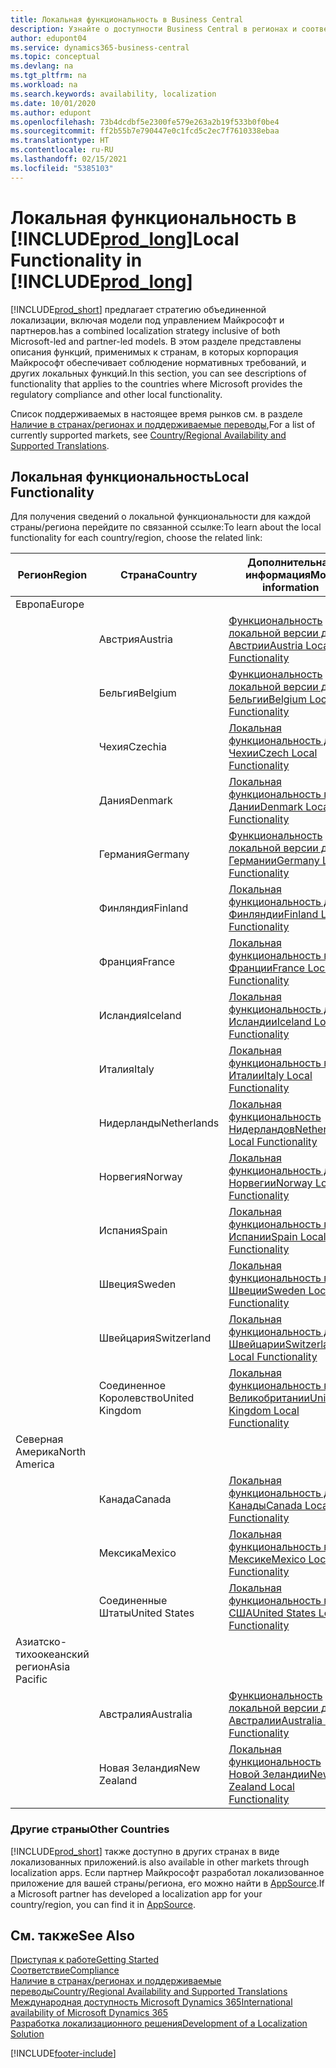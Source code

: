 ```yaml
---
title: Локальная функциональность в Business Central
description: Узнайте о доступности Business Central в регионах и соответствии нормативным требованиям в тех странах, где Microsoft предоставляет локальные функции.
author: edupont04
ms.service: dynamics365-business-central
ms.topic: conceptual
ms.devlang: na
ms.tgt_pltfrm: na
ms.workload: na
ms.search.keywords: availability, localization
ms.date: 10/01/2020
ms.author: edupont
ms.openlocfilehash: 73b4dcdbf5e2300fe579e263a2b19f533b0f0be4
ms.sourcegitcommit: ff2b55b7e790447e0c1fcd5c2ec7f7610338ebaa
ms.translationtype: HT
ms.contentlocale: ru-RU
ms.lasthandoff: 02/15/2021
ms.locfileid: "5385103"
---
```

# <a name="local-functionality-in-prod_long"></a><span data-ttu-id="0d3fe-103">Локальная функциональность в [!INCLUDE[prod_long](includes/prod_long.md)]</span><span class="sxs-lookup"><span data-stu-id="0d3fe-103">Local Functionality in [!INCLUDE[prod_long](includes/prod_long.md)]</span></span>

[!INCLUDE[prod_short](includes/prod_short.md)] <span data-ttu-id="0d3fe-104">предлагает стратегию объединенной локализации, включая модели под управлением Майкрософт и партнеров.</span><span class="sxs-lookup"><span data-stu-id="0d3fe-104">has a combined localization strategy inclusive of both Microsoft-led and partner-led models.</span></span> <span data-ttu-id="0d3fe-105">В этом разделе представлены описания функций, применимых к странам, в которых корпорация Майкрософт обеспечивает соблюдение нормативных требований, и других локальных функций.</span><span class="sxs-lookup"><span data-stu-id="0d3fe-105">In this section, you can see descriptions of functionality that applies to the countries where Microsoft provides the regulatory compliance and other local functionality.</span></span>  

<span data-ttu-id="0d3fe-106">Список поддерживаемых в настоящее время рынков см. в разделе [Наличие в странах/регионах и поддерживаемые переводы](/dynamics365/business-central/dev-itpro/compliance/apptest-countries-and-translations?toc=/dynamics365/business-central/toc.json),</span><span class="sxs-lookup"><span data-stu-id="0d3fe-106">For a list of currently supported markets, see [Country/Regional Availability and Supported Translations](/dynamics365/business-central/dev-itpro/compliance/apptest-countries-and-translations?toc=/dynamics365/business-central/toc.json).</span></span>  

## <a name="local-functionality"></a><span data-ttu-id="0d3fe-107">Локальная функциональность</span><span class="sxs-lookup"><span data-stu-id="0d3fe-107">Local Functionality</span></span>

<span data-ttu-id="0d3fe-108">Для получения сведений о локальной функциональности для каждой страны/региона перейдите по связанной ссылке:</span><span class="sxs-lookup"><span data-stu-id="0d3fe-108">To learn about the local functionality for each country/region, choose the related link:</span></span>

| <span data-ttu-id="0d3fe-109">Регион</span><span class="sxs-lookup"><span data-stu-id="0d3fe-109">Region</span></span> | <span data-ttu-id="0d3fe-110">Страна</span><span class="sxs-lookup"><span data-stu-id="0d3fe-110">Country</span></span> | <span data-ttu-id="0d3fe-111">Дополнительная информация</span><span class="sxs-lookup"><span data-stu-id="0d3fe-111">More information</span></span> |
| --- | --- |--- |
| <span data-ttu-id="0d3fe-112">Европа</span><span class="sxs-lookup"><span data-stu-id="0d3fe-112">Europe</span></span> |  | |
|        | <span data-ttu-id="0d3fe-113">Австрия</span><span class="sxs-lookup"><span data-stu-id="0d3fe-113">Austria</span></span> | [<span data-ttu-id="0d3fe-114">Функциональность локальной версии для Австрии</span><span class="sxs-lookup"><span data-stu-id="0d3fe-114">Austria Local Functionality</span></span>](localfunctionality/austria/austria-local-functionality.md) |
|        | <span data-ttu-id="0d3fe-115">Бельгия</span><span class="sxs-lookup"><span data-stu-id="0d3fe-115">Belgium</span></span> | [<span data-ttu-id="0d3fe-116">Функциональность локальной версии для Бельгии</span><span class="sxs-lookup"><span data-stu-id="0d3fe-116">Belgium Local Functionality</span></span>](localfunctionality/belgium/belgium-local-functionality.md) |
|        | <span data-ttu-id="0d3fe-117">Чехия</span><span class="sxs-lookup"><span data-stu-id="0d3fe-117">Czechia</span></span> | [<span data-ttu-id="0d3fe-118">Локальная функциональность для Чехии</span><span class="sxs-lookup"><span data-stu-id="0d3fe-118">Czech Local Functionality</span></span>](localfunctionality/czech/czech-local-functionality.md) |
|        | <span data-ttu-id="0d3fe-119">Дания</span><span class="sxs-lookup"><span data-stu-id="0d3fe-119">Denmark</span></span> | [<span data-ttu-id="0d3fe-120">Локальная функциональность в Дании</span><span class="sxs-lookup"><span data-stu-id="0d3fe-120">Denmark Local Functionality</span></span>](localfunctionality/denmark/denmark-local-functionality.md) |
|        | <span data-ttu-id="0d3fe-121">Германия</span><span class="sxs-lookup"><span data-stu-id="0d3fe-121">Germany</span></span> | [<span data-ttu-id="0d3fe-122">Функциональность локальной версии для Германии</span><span class="sxs-lookup"><span data-stu-id="0d3fe-122">Germany Local Functionality</span></span>](localfunctionality/germany/germany-local-functionality.md) |
|        | <span data-ttu-id="0d3fe-123">Финляндия</span><span class="sxs-lookup"><span data-stu-id="0d3fe-123">Finland</span></span> | [<span data-ttu-id="0d3fe-124">Локальная функциональность для Финляндии</span><span class="sxs-lookup"><span data-stu-id="0d3fe-124">Finland Local Functionality</span></span>](localfunctionality/finland/finland-local-functionality.md) |
|        | <span data-ttu-id="0d3fe-125">Франция</span><span class="sxs-lookup"><span data-stu-id="0d3fe-125">France</span></span> | [<span data-ttu-id="0d3fe-126">Локальная функциональность во Франции</span><span class="sxs-lookup"><span data-stu-id="0d3fe-126">France Local Functionality</span></span>](localfunctionality/france/france-local-functionality.md) |
|        | <span data-ttu-id="0d3fe-127">Исландия</span><span class="sxs-lookup"><span data-stu-id="0d3fe-127">Iceland</span></span> | [<span data-ttu-id="0d3fe-128">Локальная функциональность для Исландии</span><span class="sxs-lookup"><span data-stu-id="0d3fe-128">Iceland Local Functionality</span></span>](localfunctionality/iceland/iceland-local-functionality.md) |
|        | <span data-ttu-id="0d3fe-129">Италия</span><span class="sxs-lookup"><span data-stu-id="0d3fe-129">Italy</span></span> | [<span data-ttu-id="0d3fe-130">Локальная функциональность в Италии</span><span class="sxs-lookup"><span data-stu-id="0d3fe-130">Italy Local Functionality</span></span>](localfunctionality/italy/italy-local-functionality.md) |
|        | <span data-ttu-id="0d3fe-131">Нидерланды</span><span class="sxs-lookup"><span data-stu-id="0d3fe-131">Netherlands</span></span> | [<span data-ttu-id="0d3fe-132">Локальная функциональность Нидерландов</span><span class="sxs-lookup"><span data-stu-id="0d3fe-132">Netherlands Local Functionality</span></span>](localfunctionality/netherlands/netherlands-local-functionality.md) |
|        | <span data-ttu-id="0d3fe-133">Норвегия</span><span class="sxs-lookup"><span data-stu-id="0d3fe-133">Norway</span></span> | [<span data-ttu-id="0d3fe-134">Локальная функциональность для Норвегии</span><span class="sxs-lookup"><span data-stu-id="0d3fe-134">Norway Local Functionality</span></span>](localfunctionality/norway/norway-local-functionality.md) |
|        | <span data-ttu-id="0d3fe-135">Испания</span><span class="sxs-lookup"><span data-stu-id="0d3fe-135">Spain</span></span> | [<span data-ttu-id="0d3fe-136">Локальная функциональность в Испании</span><span class="sxs-lookup"><span data-stu-id="0d3fe-136">Spain Local Functionality</span></span>](localfunctionality/spain/spain-local-functionality.md) |
|        | <span data-ttu-id="0d3fe-137">Швеция</span><span class="sxs-lookup"><span data-stu-id="0d3fe-137">Sweden</span></span> | [<span data-ttu-id="0d3fe-138">Локальная функциональность в Швеции</span><span class="sxs-lookup"><span data-stu-id="0d3fe-138">Sweden Local Functionality</span></span>](localfunctionality/sweden/sweden-local-functionality.md) |
|        | <span data-ttu-id="0d3fe-139">Швейцария</span><span class="sxs-lookup"><span data-stu-id="0d3fe-139">Switzerland</span></span> | [<span data-ttu-id="0d3fe-140">Локальная функциональность для Швейцарии</span><span class="sxs-lookup"><span data-stu-id="0d3fe-140">Switzerland Local Functionality</span></span>](localfunctionality/switzerland/switzerland-local-functionality.md) |
|        | <span data-ttu-id="0d3fe-141">Соединенное Королевство</span><span class="sxs-lookup"><span data-stu-id="0d3fe-141">United Kingdom</span></span> | [<span data-ttu-id="0d3fe-142">Локальная функциональность в Великобритании</span><span class="sxs-lookup"><span data-stu-id="0d3fe-142">United Kingdom Local Functionality</span></span>](localfunctionality/unitedkingdom/united-kingdom-local-functionality.md) |
| <span data-ttu-id="0d3fe-143">Северная Америка</span><span class="sxs-lookup"><span data-stu-id="0d3fe-143">North America</span></span> |       |  |
|        | <span data-ttu-id="0d3fe-144">Канада</span><span class="sxs-lookup"><span data-stu-id="0d3fe-144">Canada</span></span>|[<span data-ttu-id="0d3fe-145">Локальная функциональность для Канады</span><span class="sxs-lookup"><span data-stu-id="0d3fe-145">Canada Local Functionality</span></span>](localfunctionality/canada/canada-local-functionality.md) |
|        | <span data-ttu-id="0d3fe-146">Мексика</span><span class="sxs-lookup"><span data-stu-id="0d3fe-146">Mexico</span></span> | [<span data-ttu-id="0d3fe-147">Локальная функциональность в Мексике</span><span class="sxs-lookup"><span data-stu-id="0d3fe-147">Mexico Local Functionality</span></span>](localfunctionality/mexico/mexico-local-functionality.md) |
|        | <span data-ttu-id="0d3fe-148">Соединенные Штаты</span><span class="sxs-lookup"><span data-stu-id="0d3fe-148">United States</span></span>|[<span data-ttu-id="0d3fe-149">Локальная функциональность в США</span><span class="sxs-lookup"><span data-stu-id="0d3fe-149">United States Local Functionality</span></span>](localfunctionality/unitedstates/united-states-local-functionality.md) |
| <span data-ttu-id="0d3fe-150">Азиатско-тихоокеанский регион</span><span class="sxs-lookup"><span data-stu-id="0d3fe-150">Asia Pacific</span></span> |       |  |
|        | <span data-ttu-id="0d3fe-151">Австралия</span><span class="sxs-lookup"><span data-stu-id="0d3fe-151">Australia</span></span> | [<span data-ttu-id="0d3fe-152">Функциональность локальной версии для Австралии</span><span class="sxs-lookup"><span data-stu-id="0d3fe-152">Australia Local Functionality</span></span>](localfunctionality/australia/australia-local-functionality.md) |
|        | <span data-ttu-id="0d3fe-153">Новая Зеландия</span><span class="sxs-lookup"><span data-stu-id="0d3fe-153">New Zealand</span></span> | [<span data-ttu-id="0d3fe-154">Локальная функциональность Новой Зеландии</span><span class="sxs-lookup"><span data-stu-id="0d3fe-154">New Zealand Local Functionality</span></span>](localfunctionality/newzealand/new-zealand-local-functionality.md) |

### <a name="other-countries"></a><span data-ttu-id="0d3fe-155">Другие страны</span><span class="sxs-lookup"><span data-stu-id="0d3fe-155">Other Countries</span></span>

[!INCLUDE[prod_short](includes/prod_short.md)] <span data-ttu-id="0d3fe-156">также доступно в других странах в виде локализованных приложений.</span><span class="sxs-lookup"><span data-stu-id="0d3fe-156">is also available in other markets through localization apps.</span></span> <span data-ttu-id="0d3fe-157">Если партнер Майкрософт разработал локализованное приложение для вашей страны/региона, его можно найти в [AppSource](https://go.microsoft.com/fwlink/?linkid=2081646).</span><span class="sxs-lookup"><span data-stu-id="0d3fe-157">If a Microsoft partner has developed a localization app for your country/region, you can find it in [AppSource](https://go.microsoft.com/fwlink/?linkid=2081646).</span></span>

## <a name="see-also"></a><span data-ttu-id="0d3fe-158">См. также</span><span class="sxs-lookup"><span data-stu-id="0d3fe-158">See Also</span></span>

[<span data-ttu-id="0d3fe-159">Приступая к работе</span><span class="sxs-lookup"><span data-stu-id="0d3fe-159">Getting Started</span></span>](product-get-started.md)  
[<span data-ttu-id="0d3fe-160">Соответствие</span><span class="sxs-lookup"><span data-stu-id="0d3fe-160">Compliance</span></span>](compliance/compliance-overview.md)  
[<span data-ttu-id="0d3fe-161">Наличие в странах/регионах и поддерживаемые переводы</span><span class="sxs-lookup"><span data-stu-id="0d3fe-161">Country/Regional Availability and Supported Translations</span></span>](/dynamics365/business-central/dev-itpro/compliance/apptest-countries-and-translations?toc=/dynamics365/business-central/toc.json)  
[<span data-ttu-id="0d3fe-162">Международная доступность Microsoft Dynamics 365</span><span class="sxs-lookup"><span data-stu-id="0d3fe-162">International availability of Microsoft Dynamics 365</span></span>](/dynamics365/get-started/availability)  
[<span data-ttu-id="0d3fe-163">Разработка локализационного решения</span><span class="sxs-lookup"><span data-stu-id="0d3fe-163">Development of a Localization Solution</span></span>](/dynamics365/business-central/dev-itpro/developer/readiness/readiness-develop-localization)  


[!INCLUDE[footer-include](includes/footer-banner.md)]